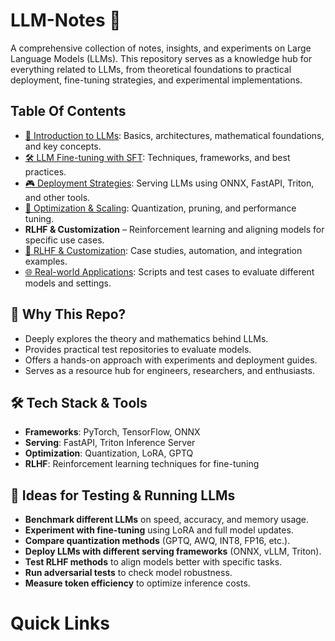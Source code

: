 # LLM-Notes 🚀

A comprehensive collection of notes, insights, and experiments on Large Language Models (LLMs). This repository serves as a knowledge hub for everything related to LLMs, from theoretical foundations to practical deployment, fine-tuning strategies, and experimental implementations.

## Table Of Contents

- [📌 Introduction to LLMs](#introduction-to-llms): Basics, architectures, mathematical foundations, and key concepts.
- [🛠 LLM Fine-tuning with SFT](#llm-fine-tuning-with-sft): Techniques, frameworks, and best practices.
- [🎮 Deployment Strategies](#deployment-strategies): Serving LLMs using ONNX, FastAPI, Triton, and other tools.
- [💪 Optimization & Scaling](#optimization--scaling): Quantization, pruning, and performance tuning.
- **RLHF & Customization** – Reinforcement learning and aligning models for specific use cases.
- [🔄 RLHF & Customization](#rlhf--customization): Case studies, automation, and integration examples.
- [🌐 Real-world Applications](#real-world-applications): Scripts and test cases to evaluate different models and settings.

## 🚀 Why This Repo?

- Deeply explores the theory and mathematics behind LLMs.
- Provides practical test repositories to evaluate models.
- Offers a hands-on approach with experiments and deployment guides.
- Serves as a resource hub for engineers, researchers, and enthusiasts.

## 🛠 Tech Stack & Tools

- **Frameworks**: PyTorch, TensorFlow, ONNX
- **Serving**: FastAPI, Triton Inference Server
- **Optimization**: Quantization, LoRA, GPTQ
- **RLHF**: Reinforcement learning techniques for fine-tuning

## 🧪 Ideas for Testing & Running LLMs

- **Benchmark different LLMs** on speed, accuracy, and memory usage.
- **Experiment with fine-tuning** using LoRA and full model updates.
- **Compare quantization methods** (GPTQ, AWQ, INT8, FP16, etc.).
- **Deploy LLMs with different serving frameworks** (ONNX, vLLM, Triton).
- **Test RLHF methods** to align models better with specific tasks.
- **Run adversarial tests** to check model robustness.
- **Measure token efficiency** to optimize inference costs.

# Quick Links
